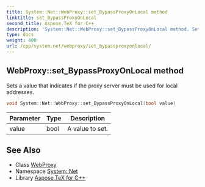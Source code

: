 ```yaml
---
title: System::Net::WebProxy::set_BypassProxyOnLocal method
linktitle: set_BypassProxyOnLocal
second_title: Aspose.TeX for C++
description: 'System::Net::WebProxy::set_BypassProxyOnLocal method. Sets a value that indicates if the proxy server must be used for local addresses in C++.'
type: docs
weight: 400
url: /cpp/system.net/webproxy/set_bypassproxyonlocal/
---
```

## WebProxy::set_BypassProxyOnLocal method


Sets a value that indicates if the proxy server must be used for local addresses.

```cpp
void System::Net::WebProxy::set_BypassProxyOnLocal(bool value)
```


| Parameter | Type | Description |
| --- | --- | --- |
| value | bool | A value to set. |

## See Also

* Class [WebProxy](../)
* Namespace [System::Net](../../)
* Library [Aspose.TeX for C++](../../../)
